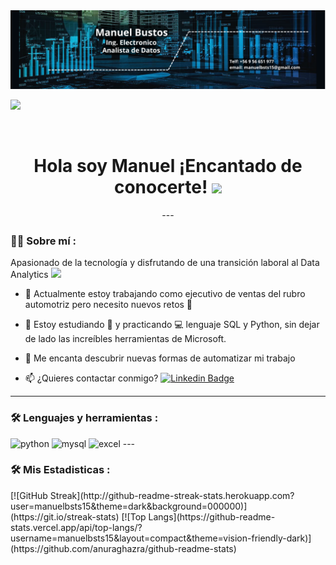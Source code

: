 
<div id="header" align="center">
  <img decoding="async" src="https://github.com/manuelbsts15/manuelbsts15/blob/032ac424181aba44868a7d8cad300ec60aff4d9b/banner.png" width="800"/>
</div>

[![](https://img.shields.io/badge/LinkedIn-0077B5?style=for-the-badge&logo=linkedin&logoColor=white)](https://www.linkedin.com/in/manuel-bustos-ingelect-datanalist/)
<div id="badges" align="center">
<img decoding="async" src="https://visitor-badge-reloaded.herokuapp.com/badge?page_id=manuelbsts15&color=00cf00" alt=""/>
<h1>
  Hola soy Manuel ¡Encantado de conocerte!
  <img decoding="async" src="https://media.giphy.com/media/hvRJCLFzcasrR4ia7z/giphy.gif" width="30px"/>
</h1>
---
 <div id="header" align="left">
   
### :man_technologist: Sobre mí :

Apasionado de la tecnología y disfrutando de una transición laboral al Data Analytics <img decoding="async" src="https://media.giphy.com/media/WUlplcMpOCEmTGBtBW/giphy.gif" width="30">

* :telescope: Actualmente estoy trabajando como ejecutivo de ventas del rubro automotriz pero necesito nuevos retos :muscle:

* :seedling: Estoy estudiando :blue_book: y practicando :computer: lenguaje SQL y Python, sin dejar de lado las increíbles herramientas de Microsoft.

* :heartbeat: Me encanta descubrir nuevas formas de automatizar mi trabajo

* :mailbox: ¿Quieres contactar conmigo? [![Linkedin Badge](https://img.shields.io/badge/-Noelia-blue?style=flat&logo=Linkedin&logoColor=white)](https://www.linkedin.com/in/manuel-bustos-ingelect-datanalist/)

---

### :hammer_and_wrench: Lenguajes y herramientas :

<div id="header" align="left">
    <img decoding="async" src="https://img.shields.io/badge/Python-3776AB?style=for-the-badge&logo=python&logoColor=white" alt="python"/>
  </a>
    <img decoding="async" src="https://img.shields.io/badge/MySQL-6DB33F?style=for-the-badge&logo=mysql&logoColor=white" alt="mysql"/>
  </a>
 <img decoding="async" src="https://img.shields.io/badge/Microsoft_Excel-217346?style=for-the-badge&logo=microsoft-excel&logoColor=white" alt="excel"/>
  </a>
---

### :hammer_and_wrench: Mis Estadisticas :
</div>
[![GitHub Streak](http://github-readme-streak-stats.herokuapp.com?user=manuelbsts15&theme=dark&background=000000)](https://git.io/streak-stats)
[![Top Langs](https://github-readme-stats.vercel.app/api/top-langs/?username=manuelbsts15&layout=compact&theme=vision-friendly-dark)](https://github.com/anuraghazra/github-readme-stats)
  <!--
**manuelbsts15/manuelbsts15** is a ✨ _special_ ✨ repository because its `README.md` (this file) appears on your GitHub profile.

Here are some ideas to get you started:

- 🔭 I’m currently working on ...
- 🌱 I’m currently learning ...
- 👯 I’m looking to collaborate on ...
- 🤔 I’m looking for help with ...
- 💬 Ask me about ...
- 📫 How to reach me: ...
- 😄 Pronouns: ...
- ⚡ Fun fact: ...
-->
